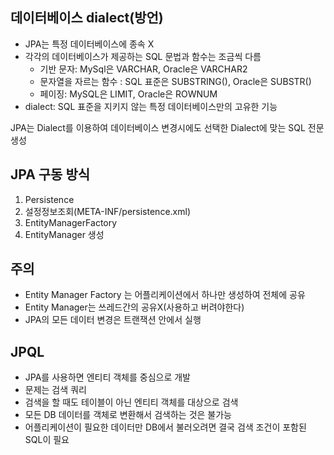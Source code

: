## 데이터베이스 dialect(방언)

- JPA는 특정 데이터베이스에 종속 X
- 각각의 데이터베이스가 제공하는 SQL 문법과 함수는 조금씩 다름
  - 기반 문자: MySql은 VARCHAR, Oracle은 VARCHAR2
  - 문자열을 자르는 함수 : SQL 표준은 SUBSTRING(), Oracle은 SUBSTR()
  - 페이징: MySQL은 LIMIT, Oracle은 ROWNUM
- dialect: SQL 표준을 지키지 않는 특정 데이터베이스만의 고유한 기능

JPA는 Dialect를 이용하여 데이터베이스 변경시에도 선택한 Dialect에 맞는 SQL 전문 생성



## JPA 구동 방식

1. Persistence 
2. 설정정보조회(META-INF/persistence.xml) 
3. EntityManagerFactory 
4. EntityManager 생성

## 주의
- Entity Manager Factory 는 어플리케이션에서 하나만 생성하여 전체에 공유
- Entity Manager는 쓰레드간의 공유X(사용하고 버려야한다)
- JPA의 모든 데이터 변경은 트랜잭션 안에서 실행

## JPQL
- JPA를 사용하면 엔티티 객체를 중심으로 개발
- 문제는 검색 쿼리
- 검색을 할 때도 테이블이 아닌 엔티티 객체를 대상으로 검색
- 모든 DB 데이터를 객체로 변환해서 검색하는 것은 불가능
- 어플리케이션이 필요한 데이터만 DB에서 불러오려면 결국 검색 조건이 포함된 SQL이 필요




